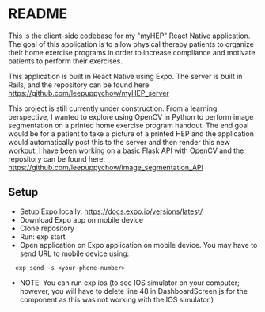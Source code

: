# README

This is the client-side codebase for my "myHEP" React Native application. The goal of this application is to allow physical therapy patients to organize their home exercise programs in order to increase compliance and motivate patients to perform their exercises.

This application is built in React Native using Expo. The server is built in Rails, and the repository can be found here: https://github.com/leepuppychow/myHEP_server

This project is still currently under construction. From a learning perspective, I wanted to explore using OpenCV in Python to perform image segmentation on a printed home exercise program handout. The end goal would be for a patient to take a picture of a printed HEP and the application would automatically post this to the server and then render this new workout. I have been working on a basic Flask API with OpenCV and the repository can be found here: https://github.com/leepuppychow/image_segmentation_API


## Setup

* Setup Expo locally: https://docs.expo.io/versions/latest/
* Download Expo app on mobile device
* Clone repository
* Run: exp start
* Open application on Expo application on mobile device. You may have to send URL to mobile device using:

```
  exp send -s <your-phone-number>
```

* NOTE: You can run exp ios (to see IOS simulator on your computer; however, you will have to delete line 48 in DashboardScreen.js for the <StepCounter /> component as this was not working with the IOS simulator.)
